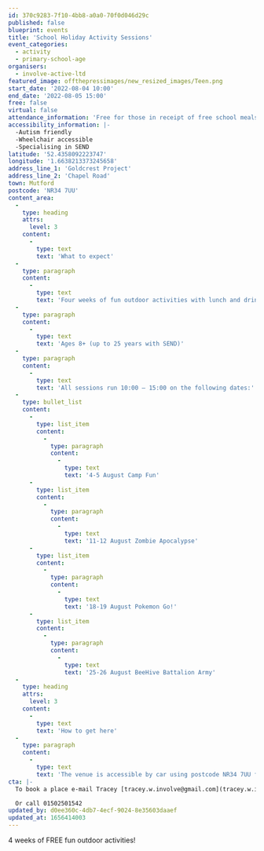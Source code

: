```yaml
---
id: 370c9283-7f10-4bb8-a0a0-70f0d046d29c
published: false
blueprint: events
title: 'School Holiday Activity Sessions'
event_categories:
  - activity
  - primary-school-age
organisers:
  - involve-active-ltd
featured_image: offthepressimages/new_resized_images/Teen.png
start_date: '2022-08-04 10:00'
end_date: '2022-08-05 15:00'
free: false
virtual: false
attendance_information: 'Free for those in receipt of free school meals. Up to 25 years with a special educational need or disability.'
accessibility_information: |-
  -Autism friendly
  -Wheelchair accessible
  -Specialising in SEND
latitude: '52.4358092223747'
longitude: '1.6638213373245658'
address_line_1: 'Goldcrest Project'
address_line_2: 'Chapel Road'
town: Mutford
postcode: 'NR34 7UU'
content_area:
  -
    type: heading
    attrs:
      level: 3
    content:
      -
        type: text
        text: 'What to expect'
  -
    type: paragraph
    content:
      -
        type: text
        text: 'Four weeks of fun outdoor activities with lunch and drinks provided.'
  -
    type: paragraph
    content:
      -
        type: text
        text: 'Ages 8+ (up to 25 years with SEND)'
  -
    type: paragraph
    content:
      -
        type: text
        text: 'All sessions run 10:00 – 15:00 on the following dates:'
  -
    type: bullet_list
    content:
      -
        type: list_item
        content:
          -
            type: paragraph
            content:
              -
                type: text
                text: '4-5 August Camp Fun'
      -
        type: list_item
        content:
          -
            type: paragraph
            content:
              -
                type: text
                text: '11-12 August Zombie Apocalypse'
      -
        type: list_item
        content:
          -
            type: paragraph
            content:
              -
                type: text
                text: '18-19 August Pokemon Go!'
      -
        type: list_item
        content:
          -
            type: paragraph
            content:
              -
                type: text
                text: '25-26 August BeeHive Battalion Army'
  -
    type: heading
    attrs:
      level: 3
    content:
      -
        type: text
        text: 'How to get here'
  -
    type: paragraph
    content:
      -
        type: text
        text: 'The venue is accessible by car using postcode NR34 7UU for navigation.'
cta: |-
  To book a place e-mail Tracey [tracey.w.involve@gmail.com](tracey.w.involve@gmail.com)

  Or call 01502501542
updated_by: d0ee360c-4db7-4ecf-9024-8e35603daaef
updated_at: 1656414003
---
```

4 weeks of FREE fun outdoor activities!